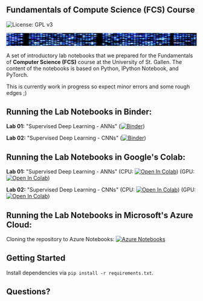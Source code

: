 ## Fundamentals of Compute Science (FCS) Course

![License: GPL v3](https://img.shields.io/badge/License-GPLv3-blue.svg)

![Course Banner](https://github.com/GitiHubi/courseFCS/blob/master/banner.png)

A set of introductory lab notebooks that we prepared for the Fundamentals of **Computer Science (FCS)** course at the University of St. Gallen. The content of the notebooks is based on Python, IPython Notebook, and PyTorch.

This is currently work in progress so expect minor errors and some rough edges ;)

## Running the Lab Notebooks in Binder:

**Lab 01:** "Supervised Deep Learning - ANNs" ([![Binder](https://mybinder.org/badge_logo.svg)](https://mybinder.org/v2/gh/financial-data-science/courseFCS/master?filepath=lab_01%2Ffcs_colab_01.ipynb))

**Lab 02:** "Supervised Deep Learning - CNNs" ([![Binder](https://mybinder.org/badge_logo.svg)](https://mybinder.org/v2/gh/financial-data-science/courseFCS/master?filepath=lab_02%2Ffcs_colab_02.ipynb))

## Running the Lab Notebooks in Google's Colab:

**Lab 01:** "Supervised Deep Learning - ANNs" (CPU: [![Open In Colab](https://colab.research.google.com/assets/colab-badge.svg)](https://colab.research.google.com/github/GitiHubi/courseFCS/blob/master/lab_01/fcs_colab_01.ipynb)) (GPU: [![Open In Colab](https://colab.research.google.com/assets/colab-badge.svg)](https://colab.research.google.com/github/GitiHubi/courseFCS/blob/master/lab_01/fcs_colab_01_gpu.ipynb))

**Lab 02:** "Supervised Deep Learning - CNNs" (CPU: [![Open In Colab](https://colab.research.google.com/assets/colab-badge.svg)](https://colab.research.google.com/github/GitiHubi/courseFCS/blob/master/lab_02/fcs_colab_02.ipynb)) (GPU: [![Open In Colab](https://colab.research.google.com/assets/colab-badge.svg)](https://colab.research.google.com/github/GitiHubi/courseFCS/blob/master/lab_02/fcs_colab_02_gpu.ipynb))

## Running the Lab Notebooks in Microsoft's Azure Cloud:

Cloning the repository to Azure Notebooks: [![Azure Notebooks](https://notebooks.azure.com/launch.png)](https://notebooks.azure.com/import/gh/GitiHubi/courseFCS)

## Getting Started

Install dependencies via `pip install -r requirements.txt`.

## Questions?
